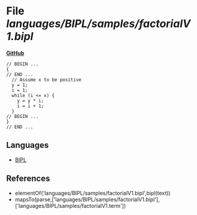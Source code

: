 # File _languages/BIPL/samples/factorialV1.bipl_
**[GitHub](https://github.com/softlang/yas/blob/master/languages/BIPL/samples/factorialV1.bipl)**
```
// BEGIN ...
{
// END ...
  // Assume x to be positive
  y = 1;
  i = 1;
  while (i <= x) {
    y = y * i;
    i = i + 1;
  }
// BEGIN ...
}
// END ...
```

## Languages
* [BIPL](../languages/BIPL.md)

## References
* elementOf('languages/BIPL/samples/factorialV1.bipl',bipl(text))
* mapsTo(parse,['languages/BIPL/samples/factorialV1.bipl'],['languages/BIPL/samples/factorialV1.term'])
